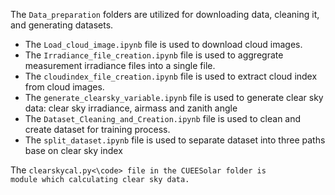 The <code>Data_preparation</code> folders are utilized for downloading data, cleaning it, and generating datasets.  
- The <code>Load_cloud_image.ipynb</code> file is used to download cloud images.
- The <code>Irradiance_file_creation.ipynb</code> file is used to aggregrate measurement irradiance files into a single file.
- The <code>cloudindex_file_creation.ipynb</code> file is used to extract cloud index from cloud images.
- The <code>generate_clearsky_variable.ipynb</code> file is used to generate clear sky data: clear sky irradiance, airmass and zanith angle
- The <code>Dataset_Cleaning_and_Creation.ipynb</code> file is used to clean and create dataset for training process.
- The <code>split_dataset.ipynb</code> file is used to separate dataset into three paths base on clear sky index

The <code>clearskycal.py<\code> file in the CUEESolar folder is module which calculating clear sky data.

